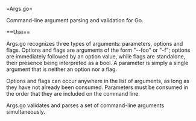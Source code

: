 =Args.go=

Command-line argument parsing and validation for Go.

==Use==

Args.go recognizes three types of arguments: parameters, options and flags. Options and flags are arguments of the form "--foo" or "-f"; options are immediately followed by an option value, while flags are standalone, their presence being interpreted as a bool. A parameter is simply a single argument that is neither an option nor a flag.

Options and flags can occur anywhere in the list of arguments, as long as they have not already been consumed. Parameters must be consumed in the order that they are included on the command line.

Args.go validates and parses a set of command-line arguments simultaneously.